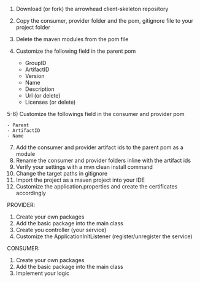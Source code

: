 1) Download (or fork) the arrowhead client-skeleton repository
2) Copy the consumer, provider folder and the pom, gitignore file to your project folder
3) Delete the maven modules from the pom file
4) Customize the following field in the parent pom

	- GroupID
	- ArtifactID
	- Version
	- Name
	- Description
	- Url (or delete)
	- Licenses (or delete)
	
5-6) Customize the followings field in the consumer and provider pom

	- Parent
	- ArtifactID
	- Name
	
7) Add the consumer and provider artifact ids to the parent pom as a module
8) Rename the consumer and provider folders inline with the artifact ids
9) Verify your settings with a mvn clean install command
10) Change the target paths in gitignore
11) Import the project as a maven project into your IDE
12) Customize the application.properties and create the certificates accordingly

PROVIDER:

1) Create your own packages
2) Add the basic package into the main class
4) Create you controller (your service)
3) Customize the ApplicationInitListener (register/unregister the service)

CONSUMER:

1) Create your own packages
2) Add the basic package into the main class
3) Implement your logic
